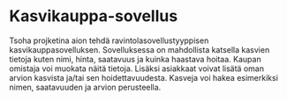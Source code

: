 # Kasvikauppa-sovellus
Tsoha projketina aion tehdä ravintolasovellustyyppisen kasvikauppasovelluksen. Sovelluksessa on mahdollista katsella kasvien tietoja kuten nimi, hinta, saatavuus ja kuinka haastava hoitaa. Kaupan omistaja voi muokata näitä tietoja. Lisäksi asiakkaat voivat lisätä oman arvion kasvista ja/tai sen hoidettavuudesta. Kasveja voi hakea esimerkiksi nimen, saatavuuden ja arvion perusteella.
